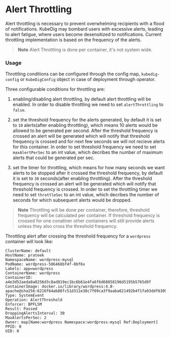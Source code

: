 # Alert Throttling

Alert throttling is necessary to prevent overwhelming recipients with a flood of notifications. KubeDig may bombard users with excessive alerts, leading to alert fatigue, where users become desensitized to notifications. Current throttling implementation is based on the frequency of the alerts. 

> **Note** Alert Throttling is done per container, it's not system wide.

### Usage

Throttling conditions can be configured through the config map, `kubedig-config` or `KubeDigConfig` object in case of deployment through operator.

Three configurable conditions for throttling are:

1. enabling/disabling alert throttling, by default alert throttling will be enabled. In order to disable throttling we need to set `alertThrottling` to `false`.

2. set the threshold frequency for the alerts generated, by default it is set to `10` alerts(after enabling throttling), which means 10 alerts would be allowed to be generated per second. After the threshold frequency is crossed an alert will be generated which will notify that threshold frequency is crossed and for next few seconds we will not recieve alerts for this container. In order to set threshold frequency we need to set `maxAlertPerSec` to an int value, which decribes the number of maximum alerts that could be generated per sec.

3. set the timer for throttling, which means for how many seconds we want alerts to be stopped after it crossed the threshold frequency, by default it is set to `30` seconds(after enabling throttling). After the threshold frequency is crossed an alert will be generated which will notify that threshold frequency is crossed. In order to set the throttling timer we need to set `throttleSec` to an int value, which decribes the number of seconds for which subsequent alerts would be dropped.

> **Note** Throttling will be done per container, therefore, threshold frequency will be calculated per container. If threshold frequency is crossed for one conatiner other containers will still provide alerts unless they also cross the threshold frequency.

Throttling alert after crossing the threshold frequency for a `wordpress` container will look like:
```
ClusterName: default
HostName: prateek
NamespaceName: wordpress-mysql
PodName: wordpress-586468bf4f-8bf6x
Labels: app=wordpress
ContainerName: wordpress
ContainerID: a4e3d52aeda8a0256d3c8ad819ec1bc6b61e4fa6f6d68858196d5195b5765d9f
ContainerImage: docker.io/library/wordpress:4.8-apache@sha256:6216f64ab88fc51d311e38c7f69ca3f9aaba621492b4f1fa93ddf63093768845
Type: SystemEvent
Operation: AlertThreshold
Enforcer: BPFLSM
Result: Passed
DroppingAlertsInterval: 30
MaxAlertsPerSec: 2
Owner: map[Name:wordpress Namespace:wordpress-mysql Ref:Deployment]
PPID: 0
UID: 0
```